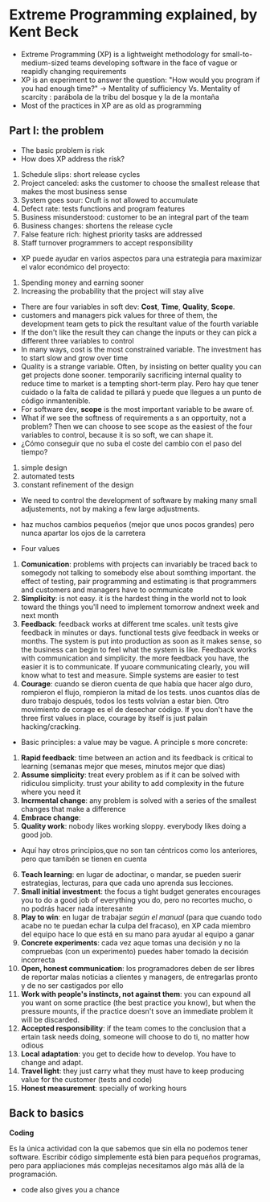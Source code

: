# Extreme Programming explained, by Kent Beck

- Extreme Programming (XP) is a lightweight methodology for small-to-medium-sized teams developing software in the face of vague or reapidly changing requirements
- XP is an experiment to answer the question: "How would you program if you had enough time?" -> Mentality of sufficiency Vs. Mentality of scarcity : parábola de la tribu del bosque y la de la montaña
- Most of the practices in XP are as old as programming

## Part I: the problem

- The basic problem is risk
- How does XP address the risk?

1. Schedule slips: short release cycles
2. Project canceled: asks the customer to choose the smallest release that makes the most business sense
3. System goes sour: Cruft is not allowed to accumulate
4. Defect rate: tests functions and program features
5. Business misunderstood: customer to be an integral part of the team
6. Business changes: shortens the release cycle
7. False feature rich: highest priority tasks are addressed
8. Staff turnover programmers to accept responsibility

- XP puede ayudar en varios aspectos para una estrategia para maximizar el valor económico del proyecto:

1. Spending money and earning sooner
2. Increasing the probability that the project will stay alive

- There are four variables in soft dev: **Cost**, **Time**, **Quality**, **Scope**.
- customers and managers pick values for three of them, the development team gets to pick the resultant value of the fourth variable
- If the don't like the result they can change the inputs or they can pick a different three variables to control
- In many ways, cost is the most constrained variable. The investment has to start slow and grow over time
- Quality is a strange variable. Often, by insisting on better quality you can get projects done sooner. temporarily sacrificing internal quality to reduce time to market is a tempting short-term play. Pero hay que tener cuidado o la falta de calidad te pillará y puede que llegues a un punto de código inmantenible.
- For software dev, **scope** is the most important variable to be aware of.
- What if we see the softness of requirements a s an opportuity, not a problem? Then we can choose to see scope as the easiest of the four variables to control, because it is so soft, we can shape it.
- ¿Cómo conseguir que no suba el coste del cambio con el paso del tiempo?

1. simple design
2. automated tests
3. constant refinement of the design

- We need to control the development of software by making many small adjustements, not by making a few large adjustments.
- haz muchos cambios pequeños (mejor que unos pocos grandes) pero nunca apartar los ojos de la carretera

- Four values

1. **Comunication**: problems with projects can invariably be traced back to somegody not talking to somebody else about somthing important. the effect of testing, pair programming and estimating is that programmers and customers and managers have to ocmmunicate
2. **Simplicity**: is not easy. it is the hardest thing in the world not to look toward the things you'll need to implement tomorrow andnext week and next month
3. **Feedback**: feedback works at different tme scales. unit tests give feedback in minutes or days. functional tests give feedback in weeks or months. The system is put into production as soon as it makes sense, so the business can begin to feel what the system is like. Feedback works with communication and simplicity. the more feedback you have, the easier it is to communicate. If yuoare communicating clearly, you will know what to test and measure. Simple systems are easier to test
4. **Courage**: cuando se dieron cuenta de que había que hacer algo duro, rompieron el flujo, rompieron la mitad de los tests. unos cuantos días de duro trabajo después, todos los tests volvían a estar bien. Otro movimiento de corage es el de desechar código. If you don't have the three first values in place, courage by itself is just palain hacking/cracking.

- Basic principles: a value may be vague. A principle s more concrete:

1. **Rapid feedback**: time between an action and its feedback is critical to learning (semanas mejor que meses, minutos mejor que dias)
2. **Assume simplicity**: treat every problem as if it can be solved with ridiculou simplicity. trust your ability to add complexity in the future where you need it
3. **Incrmental change**: any problem is solved with a series of the smallest changes that make a difference
4. **Embrace change**: 
5. **Quality work**: nobody likes working sloppy. everybody likes doing a good job. 

- Aquí hay otros principios,que no son tan céntricos como los anteriores, pero que tamibén se tienen en cuenta

6. **Teach learning**: en lugar de adoctinar, o mandar, se pueden suerir estrategias, lecturas, para que cada uno aprenda sus lecciones.
7. **Small initial investment**: the focus a tight budget generates encourages you to do a good job of everything you do, pero no recortes mucho, o no podrás hacer nada interesante
8. **Play to win**: en lugar de trabajar *según el manual* (para que cuando todo acabe no te puedan echar la culpa del fracaso), en XP cada miembro del equipo hace lo que está en su mano para ayudar al equipo a ganar
9. **Concrete experiments**: cada vez aque tomas una decisión y no la compruebas (con un experimento) puedes haber tomado la decisión incorrecta
10. **Open, honest communication**: los programadores deben de ser libres de reportar malas noticias a clientes y managers, de entregarlas pronto y de no ser castigados por ello
11. **Work with people's instincts, not against them**: you can expound all you want on some practice (the best practice you know), but when the pressure mounts, if the practice doesn't sove an immediate problem it will be discarded.
12. **Accepted responsibility**: if the team comes to the conclusion that a ertain task needs doing, someone will choose to do ti, no matter how odious
13. **Local adaptation**: you get to decide how to develop. You have to change and adapt.
14. **Travel light**: they just carry what they must have to keep producing value for the customer (tests and code)
15. **Honest measurement**: specially of working hours

## Back to basics

**Coding**

Es la única actividad con la que sabemos que sin ella no podemos tener software. Escribir código simplemente está bien para pequeños programas, pero para appliaciones más complejas necesitamos algo más allá de la programación.
- code also gives you a chance
